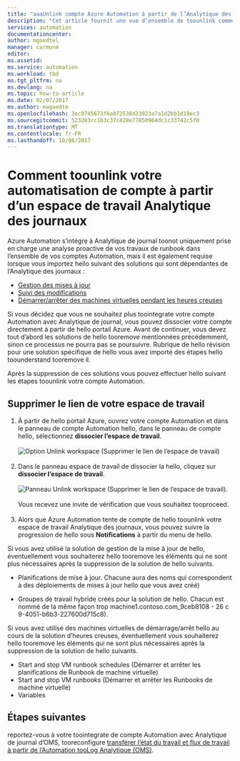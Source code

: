```yaml
---
title: "aaaUnlink compte Azure Automation à partir de l’Analytique des journaux | Documents Microsoft"
description: "Cet article fournit une vue d’ensemble de toounlink comment votre Azure Automation compte à partir d’un espace de travail OMS."
services: automation
documentationcenter: 
author: mgoedtel
manager: carmonm
editor: 
ms.assetid: 
ms.service: automation
ms.workload: tbd
ms.tgt_pltfrm: na
ms.devlang: na
ms.topic: how-to-article
ms.date: 02/07/2017
ms.author: magoedte
ms.openlocfilehash: 3ec0745673f6a872538d33023a7a1d2bb1d18ec3
ms.sourcegitcommit: 523283cc1b3c37c428e77850964dc1c33742c5f0
ms.translationtype: MT
ms.contentlocale: fr-FR
ms.lasthandoff: 10/06/2017
---
```

# <a name="how-toounlink-your-automation-account-from-a-log-analytics-workspace"></a>Comment toounlink votre automatisation de compte à partir d’un espace de travail Analytique des journaux

Azure Automation s’intègre à Analytique de journal toonot uniquement prise en charge une analyse proactive de vos travaux de runbook dans l’ensemble de vos comptes Automation, mais il est également requise lorsque vous importez hello suivant des solutions qui sont dépendantes de l’Analytique des journaux :

* [Gestion des mises à jour](../operations-management-suite/oms-solution-update-management.md)
* [Suivi des modifications](../log-analytics/log-analytics-change-tracking.md)
* [Démarrer/arrêter des machines virtuelles pendant les heures creuses](automation-solution-vm-management.md)
 
Si vous décidez que vous ne souhaitez plus toointegrate votre compte Automation avec Analytique de journal, vous pouvez dissocier votre compte directement à partir de hello portail Azure.  Avant de continuer, vous devez tout d’abord les solutions de hello tooremove mentionnées précédemment, sinon ce processus ne pourra pas se poursuivre.  Rubrique de hello révision pour une solution spécifique de hello vous avez importé des étapes hello toounderstand tooremove il.  

Après la suppression de ces solutions vous pouvez effectuer hello suivant les étapes toounlink votre compte Automation.

## <a name="unlink-workspace"></a>Supprimer le lien de votre espace de travail

1. À partir de hello portail Azure, ouvrez votre compte Automation et dans le panneau de compte Automation hello, dans le panneau de compte hello, sélectionnez **dissocier l’espace de travail**.<br><br> ![Option Unlink workspace (Supprimer le lien de l’espace de travail)](media/automation-unlink-from-log-analytics/automation-unlink-workspace-option.png)<br><br>  
2. Dans le panneau espace de travail de dissocier la hello, cliquez sur **dissocier l’espace de travail**.<br><br> ![Panneau Unlink workspace (Supprimer le lien de l’espace de travail)](media/automation-unlink-from-log-analytics/automation-unlink-workspace-blade.png).<br><br>  Vous recevez une invite de vérification que vous souhaitez tooproceed.<br><br>
3. Alors que Azure Automation tente de compte de hello toounlink votre espace de travail Analytique des journaux, vous pouvez suivre la progression de hello sous **Notifications** à partir du menu de hello.

Si vous avez utilisé la solution de gestion de la mise à jour de hello, éventuellement vous souhaiterez hello tooremove les éléments qui ne sont plus nécessaires après la suppression de la solution de hello suivants.

* Planifications de mise à jour.  Chacune aura des noms qui correspondent à des déploiements de mises à jour hello que vous avez créé)

* Groupes de travail hybride créés pour la solution de hello.  Chacun est nommé de la même façon trop machine1.contoso.com_9ceb8108 - 26 c 9-4051-b6b3-227600d715c8).

Si vous avez utilisé des machines virtuelles de démarrage/arrêt hello au cours de la solution d’heures creuses, éventuellement vous souhaiterez hello tooremove les éléments qui ne sont plus nécessaires après la suppression de la solution de hello suivants.

* Start and stop VM runbook schedules (Démarrer et arrêter les planifications de Runbook de machine virtuelle) 
* Start and stop VM runbooks (Démarrer et arrêter les Runbooks de machine virtuelle)
* Variables   

## <a name="next-steps"></a>Étapes suivantes

reportez-vous à votre toointegrate de compte Automation avec Analytique de journal d’OMS, tooreconfigure [transférer l’état du travail et flux de travail à partir de l’Automation tooLog Analytique (OMS)](automation-manage-send-joblogs-log-analytics.md). 
